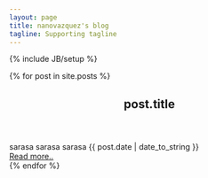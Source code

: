 ```yaml
---
layout: page
title: nanovazquez's blog
tagline: Supporting tagline
---
```

{% include JB/setup %}

{% for post in site.posts %}

<div class="entry-content">
	<article class="unit-article layout-page">
		<div class="unit-inner unit-article-inner">
			<div class="content">
				<header>
					<h1 class="h2 entry-title">post.title</h1>
				</header>
				<div class="entry-content">
					sarasa sarasa sarasa <span>{{ post.date | date_to_string }}</span> 
				</div>
				<footer><a href="{{ BASE_PATH }}{{ post.url }}">Read more..</a></footer>
			</div>
		</div>
	</article>
</div>
{% endfor %}